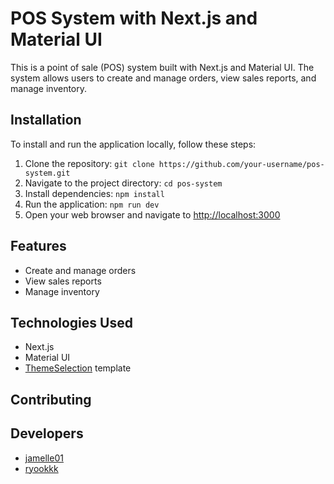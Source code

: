 # POS System with Next.js and Material UI

This is a point of sale (POS) system built with Next.js and Material UI. The system allows users to create and manage orders, view sales reports, and manage inventory.

## Installation

To install and run the application locally, follow these steps:

1. Clone the repository: `git clone https://github.com/your-username/pos-system.git`
2. Navigate to the project directory: `cd pos-system`
3. Install dependencies: `npm install`
4. Run the application: `npm run dev`
5. Open your web browser and navigate to [http://localhost:3000](http://localhost:3000)

## Features

- Create and manage orders
- View sales reports
- Manage inventory

## Technologies Used

- Next.js
- Material UI
- [ThemeSelection](https://github.com/some-user/ThemeSelection) template

## Contributing

## Developers

- [jamelle01](https://github.com/jamelle01)
- [ryookkk](https://github.com/ryookkk)
